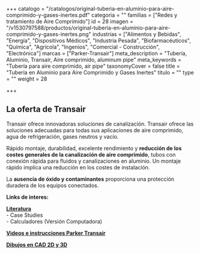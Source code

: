 +++
catalogo = "/catalogos/original-tuberia-en-aluminio-para-aire-comprimido-y-gases-inertes.pdf"
categoria = ""
familias = ["Redes y tratamiento de Aire Comprimido"]
id = 28
imagen = "/v1530797588/productos/original-tuberia-en-aluminio-para-aire-comprimido-y-gases-inertes.png"
industrias = ["Alimentos y Bebidas", "Energía", "Dispositivos Médicos", "Industria Pesada", "Biofarmacéuticos", "Química", "Agrícola", "Ingenios", "Comercial - Construcción", "Electrónica"]
marcas = ["Parker-Transair"]
meta_description = "Tubería, Aluminio, Transair, Aire comprimido, aluminum pipe"
meta_keywords = "Tubería para aire comprimido, air pipe"
taxonomyCover = false
title = "Tubería en Aluminio para Aire Comprimido y Gases Inertes"
titulo = ""
type = ""
weight = 28

+++
## La oferta de Transair

Transair ofrece innovadoras soluciones de canalización. Transair ofrece las soluciones adecuadas para todas sus aplicaciones de aire comprimido, agua de refrigeración, gases neutros y vacío.

Rápido montaje, durabilidad, excelente rendimiento y **reducción de los costes generales de la canalización de aire comprimido**, tubos con conexión rápida para fluidos y canalizaciones en aluminio. Un montaje rápido implica una reducción en los costes de instalación.

La **ausencia de óxido y contaminantes** proporciona una protección duradera de los equipos conectados.

**Links de interes:**

[**Literatura**](http://promo.parker.com/promotionsite/transair/us/en/video-library "Parker")  
    - Case Studies  
    - Calculadores (Versión Computadora)

[**Videos e instrucciones Parker Transair**](http://promo.parker.com/promotionsite/transair/us/en/video-library "Parker")

[**Dibujos en CAD 2D y 3D**](http://promo.parker.com/promotionsite/transair/us/en/engineering-tools "Parker")

    